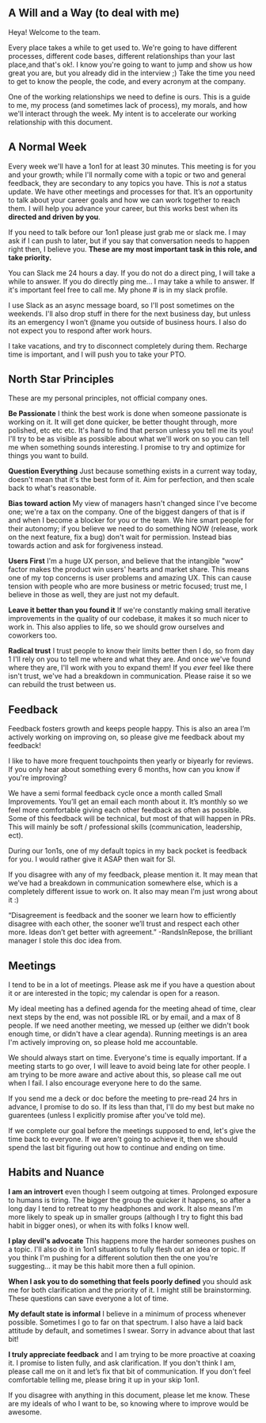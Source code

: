 ## A Will and a Way (to deal with me)

Heya! Welcome to the team.

Every place takes a while to get used to. We're going to have different processes, different code bases, different relationships than your last place,and that's ok!. I know you're going to want to jump and show us how great you are, but you already did in the interview ;) Take the time you need to get to know the people, the code, and every acronym at the company.

One of the working relationships we need to define is ours. This is a guide to me, my process (and sometimes lack of process), my morals, and how we'll interact through the week. My intent is to accelerate our working relationship with this document.

## A Normal Week

Every week we'll have a 1on1 for at least 30 minutes. This meeting is for you and your growth; while I'll normally come with a topic or two and general feedback, they are secondary to any topics you have. This is *not* a status update. We have other meetings and processes for that.  It’s an opportunity to talk about your career goals and how we can work together to reach them.  I will help you advance your career, but this works best when its **directed and driven by you**. 

If you need to talk before our 1on1 please just grab me or slack me. I may ask if I can push to later, but if you say that conversation needs to happen right then, I believe you.  **These are my most important task in this role, and take priority.**

You can Slack me 24 hours a day. If you do not do a direct ping, I will take a while to answer. If you do directly ping me... I may take a while to answer. If it's important feel free to call me. My phone # is in my slack profile.

I use Slack as an async message board, so I'll post sometimes on the weekends. I'll also drop stuff in there for the next business day, but unless its an emergency I won’t @name you outside of business hours. I also do not expect you to respond after work hours.

I take vacations, and try to disconnect completely during them. Recharge time is important, and I will push you to take your PTO.

## North Star Principles

These are my personal principles, not official company ones.  

**Be Passionate** I think the best work is done when someone passionate is working on it. It will get done quicker, be better thought through, more polished, etc etc etc. It's hard to find that person unless you tell me its you! I'll try to be as visible as possible about what we'll work on so you can tell me when something sounds interesting. I promise to try and optimize for things you want to build.

**Question Everything** Just because something exists in a current way today, doesn't mean that it's the best form of it. Aim for perfection, and then scale back to what's reasonable.

**Bias toward action** My view of managers hasn't changed since I've become one; we're a tax on the company. One of the biggest dangers of that is if and when I become a blocker for you or the team. We hire smart people for their autonomy; if you believe we need to do something NOW (release, work on the next feature, fix a bug) don't wait for permission. Instead bias towards action and ask for forgiveness instead.

**Users First** I'm a huge UX person, and believe that the intangible "wow" factor makes the product win users' hearts and market share. This means one of my top concerns is user problems and amazing UX. This can cause tension with people who are more business or metric focused; trust me, I believe in those as well, they are just not my default.

**Leave it better than you found it** If we're constantly making small iterative improvements in the quality of our codebase, it makes it so much nicer to work in. This also applies to life, so we should grow ourselves and coworkers too. 

**Radical trust** I trust people to know their limits better then I do, so from day 1 I'll rely on you to tell me where and what they are. And once we've found where they are, I'll work with you to expand them! If you *ever* feel like there isn't trust, we've had a breakdown in communication. Please raise it so we can rebuild the trust between us.

## Feedback

Feedback fosters growth and keeps people happy.  This is also an area I’m actively working on improving on, so please give me feedback about my feedback!

I like to have more frequent touchpoints then yearly or biyearly for reviews. If you only hear about something every 6 months, how can you know if you're improving?

We have a semi formal feedback cycle once a month called Small Improvements.  You’ll get an email each month about it. It’s monthly so we feel more comfortable giving each other feedback as often as possible. Some of this feedback will be technical, but most of that will happen in PRs.  This will mainly be soft  / professional skills (communication, leadership, ect).

During our 1on1s, one of my default topics in my back pocket is feedback for you. I would rather give it ASAP then wait for SI.  

If you disagree with any of my feedback, please mention it. It may mean that we’ve had a breakdown in communication somewhere else, which is a completely different issue to work on. It also may mean I'm just wrong about it :)

“Disagreement is feedback and the sooner we learn how to efficiently disagree with each other, the sooner we’ll trust and respect each other more. Ideas don’t get better with agreement.” -RandsInRepose, the brilliant manager I stole this doc idea from.


## Meetings

I tend to be in a lot of meetings. Please ask me if you have a question about it or are interested in the topic; my calendar is open for a reason. 

My ideal meeting has a defined agenda for the meeting ahead of time, clear next steps by the end, was not possible IRL or by email, and a max of 8 people. If we need another meeting, we messed up (either we didn't book enough time, or didn't have a clear agenda). Running meetings is an area I'm actively improving on, so please hold me accountable.

We should always start on time. Everyone's time is equally important. If a meeting starts to go over, I will leave to avoid being late for other people. I am trying to be more aware and active about this, so please call me out when I fail. I also encourage everyone here to do the same.

If you send me a deck or doc before the meeting to pre-read 24 hrs in advance, I promise to do so. If its less than that, I'll do my best but make no guarentees (unless I explicitly promise after you've told me).

If we complete our goal before the meetings supposed to end, let's give the time back to everyone. If we aren't going to achieve it, then we should spend the last bit figuring out how to continue and ending on time.

## Habits and Nuance 

**I am an introvert** even though I seem outgoing at times. Prolonged exposure to humans is tiring. The bigger the group the quicker it happens, so after a long day I tend to retreat to my headphones and work. It also means I'm more likely to speak up in smaller groups (although I try to fight this bad habit in bigger ones), or when its with folks I know well.  

**I play devil's advocate** This happens more the harder someones pushes on a topic. I'll also do it in 1on1 situations to fully flesh out an idea or topic.  If you think I'm pushing for a different solution then the one you're suggesting... it may be this habit more then a full opinion.

**When I ask you to do something that feels poorly defined** you should ask me for both clarification and the priority of it. I might still be brainstorming. These questions can save everyone a lot of time.

**My default state is informal** I believe in a minimum of process whenever possible. Sometimes I go to far on that spectrum. I also have a laid back attitude by default, and sometimes I swear. Sorry in advance about that last bit!

**I truly appreciate feedback** and I am trying to be more proactive at coaxing it. I promise to listen fully, and ask clarification. If you don't think I am, please call me on it and let’s fix that bit of communication. If you don't feel comfortable telling me, please bring it up in your skip 1on1. 

If you disagree with anything in this document, please let me know. These are my ideals of who I want to be, so knowing where to improve would be awesome.
